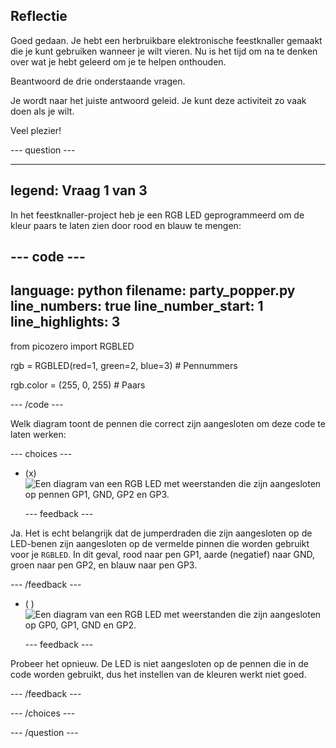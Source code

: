 ## Reflectie

Goed gedaan. Je hebt een herbruikbare elektronische feestknaller gemaakt die je kunt gebruiken wanneer je wilt vieren. Nu is het tijd om na te denken over wat je hebt geleerd om je te helpen onthouden.

Beantwoord de drie onderstaande vragen.

Je wordt naar het juiste antwoord geleid. Je kunt deze activiteit zo vaak doen als je wilt.

Veel plezier!

--- question ---

---
legend: Vraag 1 van 3
---

In het feestknaller-project heb je een RGB LED geprogrammeerd om de kleur paars te laten zien door rood en blauw te mengen:

--- code ---
---
language: python
filename: party_popper.py
line_numbers: true
line_number_start: 1
line_highlights: 3
---
from picozero import RGBLED

rgb = RGBLED(red=1, green=2, blue=3) # Pennummers 

rgb.color = (255, 0, 255) # Paars

--- /code ---

Welk diagram toont de pennen die correct zijn aangesloten om deze code te laten werken:

--- choices ---

- (x) ![Een diagram van een RGB LED met weerstanden die zijn aangesloten op pennen GP1, GND, GP2 en GP3.](images/rgb-led-quiz.png)

  --- feedback ---

Ja. Het is echt belangrijk dat de jumperdraden die zijn aangesloten op de LED-benen zijn aangesloten op de vermelde pinnen die worden gebruikt voor je `RGBLED`. In dit geval, rood naar pen GP1, aarde (negatief) naar GND, groen naar pen GP2, en blauw naar pen GP3.

  --- /feedback ---

- ( ) ![Een diagram van een RGB LED met weerstanden die zijn aangesloten op GP0, GP1, GND en GP2.](images/rgb-reverse.png)

  --- feedback ---

Probeer het opnieuw. De LED is niet aangesloten op de pennen die in de code worden gebruikt, dus het instellen van de kleuren werkt niet goed.

  --- /feedback ---

--- /choices ---

--- /question ---

